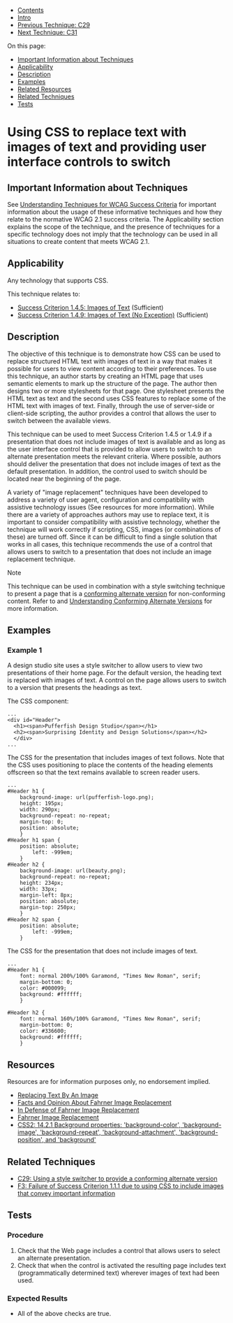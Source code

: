 -   [Contents](https://www.w3.org/WAI/WCAG21/Techniques/#techniques "Table of Contents")
-   [Intro](https://www.w3.org/WAI/WCAG21/Techniques/#introduction "Introduction to Techniques")
-   [Previous Technique: C29](C29)
-   [Next Technique: C31](C31)

On this page:

-   [Important Information about Techniques](#important-information)
-   [Applicability](#applicability)
-   [Description](#description)
-   [Examples](#examples)
-   [Related Resources](#resources)
-   [Related Techniques](#related)
-   [Tests](#tests)

Using CSS to replace text with images of text and providing user interface controls to switch
=============================================================================================

Important Information about Techniques
--------------------------------------

See [Understanding Techniques for WCAG Success Criteria](https://www.w3.org/WAI/WCAG21/Understanding/understanding-techniques) for important information about the usage of these informative techniques and how they relate to the normative WCAG 2.1 success criteria. The Applicability section explains the scope of the technique, and the presence of techniques for a specific technology does not imply that the technology can be used in all situations to create content that meets WCAG 2.1.

Applicability
-------------

Any technology that supports CSS.

This technique relates to:

-   [Success Criterion 1.4.5: Images of Text](https://www.w3.org/WAI/WCAG21/Understanding/images-of-text) (Sufficient)
-   [Success Criterion 1.4.9: Images of Text (No Exception)](https://www.w3.org/WAI/WCAG21/Understanding/images-of-text-no-exception) (Sufficient)

Description
-----------

The objective of this technique is to demonstrate how CSS can be used to replace structured HTML text with images of text in a way that makes it possible for users to view content according to their preferences. To use this technique, an author starts by creating an HTML page that uses semantic elements to mark up the structure of the page. The author then designs two or more stylesheets for that page. One stylesheet presents the HTML text as text and the second uses CSS features to replace some of the HTML text with images of text. Finally, through the use of server-side or client-side scripting, the author provides a control that allows the user to switch between the available views.

This technique can be used to meet Success Criterion 1.4.5 or 1.4.9 if a presentation that does not include images of text is available and as long as the user interface control that is provided to allow users to switch to an alternate presentation meets the relevant criteria. Where possible, authors should deliver the presentation that does not include images of text as the default presentation. In addition, the control used to switch should be located near the beginning of the page.

A variety of "image replacement" techniques have been developed to address a variety of user agent, configuration and compatibility with assistive technology issues (See resources for more information). While there are a variety of approaches authors may use to replace text, it is important to consider compatibility with assistive technology, whether the technique will work correctly if scripting, CSS, images (or combinations of these) are turned off. Since it can be difficult to find a single solution that works in all cases, this technique recommends the use of a control that allows users to switch to a presentation that does not include an image replacement technique.

Note

This technique can be used in combination with a style switching technique to present a page that is a [conforming alternate version](https://www.w3.org/TR/WCAG21/#) for non-conforming content. Refer to [](#C29) and [Understanding Conforming Alternate Versions](https://www.w3.org/WAI/WCAG21/Understanding/conformance#conforming-alt-versions) for more information.

Examples
--------

### Example 1

A design studio site uses a style switcher to allow users to view two presentations of their home page. For the default version, the heading text is replaced with images of text. A control on the page allows users to switch to a version that presents the headings as text.

The CSS component:

    ...
    <div id="Header"> 
      <h1><span>Pufferfish Design Studio</span></h1> 
      <h2><span>Surprising Identity and Design Solutions</span></h2> 
      </div> 
    ...

The CSS for the presentation that includes images of text follows. Note that the CSS uses positioning to place the contents of the heading elements offscreen so that the text remains available to screen reader users.

    ...
    #Header h1 {
        background-image: url(pufferfish-logo.png);
        height: 195px;
        width: 290px;
        background-repeat: no-repeat;
        margin-top: 0;
        position: absolute;
        }
    #Header h1 span {
        position: absolute;
            left: -999em;
        }
    #Header h2 {
        background-image: url(beauty.png);
        background-repeat: no-repeat;
        height: 234px;
        width: 33px;
        margin-left: 8px;
        position: absolute;
        margin-top: 250px;
        }
    #Header h2 span {
        position: absolute;
            left: -999em;
        }
        

The CSS for the presentation that does not include images of text.

    ...
    #Header h1 {
        font: normal 200%/100% Garamond, "Times New Roman", serif;
        margin-bottom: 0;
        color: #000099;
        background: #ffffff;
        }

    #Header h2 {
        font: normal 160%/100% Garamond, "Times New Roman", serif;
        margin-bottom: 0;
        color: #336600;
        background: #ffffff;
        }

Resources
---------

Resources are for information purposes only, no endorsement implied.

-   [Replacing Text By An Image](http://wellstyled.com/css-replace-text-by-image.html)
-   [Facts and Opinion About Fahrner Image Replacement](http://alistapart.com/article/fir)
-   [In Defense of Fahrner Image Replacement](http://www.digital-web.com/articles/in_defense_of_fahrner_image_replacement/)
-   [Fahrner Image Replacement](https://en.wikipedia.org/wiki/Fahrner_Image_Replacement)
-   [CSS2: 14.2.1 Background properties: 'background-color', 'background-image', 'background-repeat', 'background-attachment', 'background-position', and 'background'](https://www.w3.org/TR/CSS2/colors.html#background-properties)

Related Techniques
------------------

-   [C29: Using a style switcher to provide a conforming alternate version](https://www.w3.org/WAI/WCAG21/Techniques/css/C29)
-   [F3: Failure of Success Criterion 1.1.1 due to using CSS to include images that convey important information](https://www.w3.org/WAI/WCAG21/Techniques/failures/F3)

Tests
-----

### Procedure

1.  Check that the Web page includes a control that allows users to select an alternate presentation.
2.  Check that when the control is activated the resulting page includes text (programmatically determined text) wherever images of text had been used.

### Expected Results

-   All of the above checks are true.
